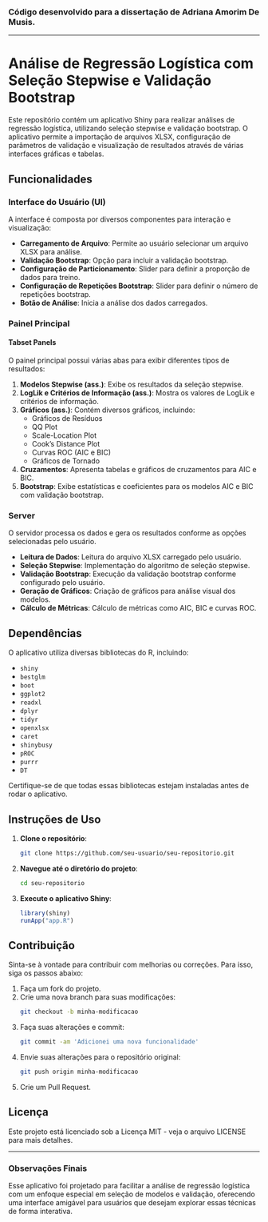 ### Código desenvolvido para a dissertação de Adriana Amorim De Musis.

---

# Análise de Regressão Logística com Seleção Stepwise e Validação Bootstrap

Este repositório contém um aplicativo Shiny para realizar análises de regressão logística, utilizando seleção stepwise e validação bootstrap. O aplicativo permite a importação de arquivos XLSX, configuração de parâmetros de validação e visualização de resultados através de várias interfaces gráficas e tabelas.

## Funcionalidades

### Interface do Usuário (UI)
A interface é composta por diversos componentes para interação e visualização:

- **Carregamento de Arquivo**: Permite ao usuário selecionar um arquivo XLSX para análise.
- **Validação Bootstrap**: Opção para incluir a validação bootstrap.
- **Configuração de Particionamento**: Slider para definir a proporção de dados para treino.
- **Configuração de Repetições Bootstrap**: Slider para definir o número de repetições bootstrap.
- **Botão de Análise**: Inicia a análise dos dados carregados.

### Painel Principal

#### Tabset Panels
O painel principal possui várias abas para exibir diferentes tipos de resultados:

1. **Modelos Stepwise (ass.)**: Exibe os resultados da seleção stepwise.
2. **LogLik e Critérios de Informação (ass.)**: Mostra os valores de LogLik e critérios de informação.
3. **Gráficos (ass.)**: Contém diversos gráficos, incluindo:
   - Gráficos de Resíduos
   - QQ Plot
   - Scale-Location Plot
   - Cook’s Distance Plot
   - Curvas ROC (AIC e BIC)
   - Gráficos de Tornado
4. **Cruzamentos**: Apresenta tabelas e gráficos de cruzamentos para AIC e BIC.
5. **Bootstrap**: Exibe estatísticas e coeficientes para os modelos AIC e BIC com validação bootstrap.

### Server
O servidor processa os dados e gera os resultados conforme as opções selecionadas pelo usuário.

- **Leitura de Dados**: Leitura do arquivo XLSX carregado pelo usuário.
- **Seleção Stepwise**: Implementação do algoritmo de seleção stepwise.
- **Validação Bootstrap**: Execução da validação bootstrap conforme configurado pelo usuário.
- **Geração de Gráficos**: Criação de gráficos para análise visual dos modelos.
- **Cálculo de Métricas**: Cálculo de métricas como AIC, BIC e curvas ROC.

## Dependências

O aplicativo utiliza diversas bibliotecas do R, incluindo:

- `shiny`
- `bestglm`
- `boot`
- `ggplot2`
- `readxl`
- `dplyr`
- `tidyr`
- `openxlsx`
- `caret`
- `shinybusy`
- `pROC`
- `purrr`
- `DT`

Certifique-se de que todas essas bibliotecas estejam instaladas antes de rodar o aplicativo.

## Instruções de Uso

1. **Clone o repositório**:
    ```bash
    git clone https://github.com/seu-usuario/seu-repositorio.git
    ```
2. **Navegue até o diretório do projeto**:
    ```bash
    cd seu-repositorio
    ```
3. **Execute o aplicativo Shiny**:
    ```R
    library(shiny)
    runApp("app.R")
    ```

## Contribuição

Sinta-se à vontade para contribuir com melhorias ou correções. Para isso, siga os passos abaixo:

1. Faça um fork do projeto.
2. Crie uma nova branch para suas modificações:
    ```bash
    git checkout -b minha-modificacao
    ```
3. Faça suas alterações e commit:
    ```bash
    git commit -am 'Adicionei uma nova funcionalidade'
    ```
4. Envie suas alterações para o repositório original:
    ```bash
    git push origin minha-modificacao
    ```
5. Crie um Pull Request.

## Licença

Este projeto está licenciado sob a Licença MIT - veja o arquivo LICENSE para mais detalhes.

---

### Observações Finais

Esse aplicativo foi projetado para facilitar a análise de regressão logística com um enfoque especial em seleção de modelos e validação, oferecendo uma interface amigável para usuários que desejam explorar essas técnicas de forma interativa.
